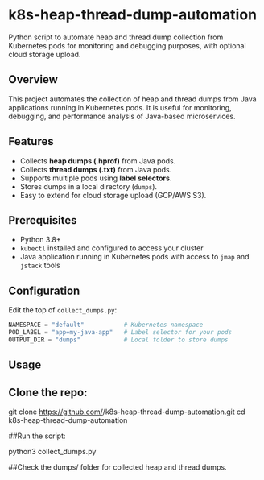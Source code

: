 # k8s-heap-thread-dump-automation
Python script to automate heap and thread dump collection from Kubernetes pods for monitoring and debugging purposes, with optional cloud storage upload.


## Overview
This project automates the collection of heap and thread dumps from Java applications running in Kubernetes pods. It is useful for monitoring, debugging, and performance analysis of Java-based microservices.

## Features
- Collects **heap dumps (.hprof)** from Java pods.
- Collects **thread dumps (.txt)** from Java pods.
- Supports multiple pods using **label selectors**.
- Stores dumps in a local directory (`dumps`).
- Easy to extend for cloud storage upload (GCP/AWS S3).

## Prerequisites
- Python 3.8+
- `kubectl` installed and configured to access your cluster
- Java application running in Kubernetes pods with access to `jmap` and `jstack` tools

## Configuration
Edit the top of `collect_dumps.py`:

```python
NAMESPACE = "default"           # Kubernetes namespace
POD_LABEL = "app=my-java-app"   # Label selector for your pods
OUTPUT_DIR = "dumps"            # Local folder to store dumps
```

## Usage

## Clone the repo:

git clone https://github.com/<your-username>/k8s-heap-thread-dump-automation.git
cd k8s-heap-thread-dump-automation

##Run the script:

python3 collect_dumps.py

##Check the dumps/ folder for collected heap and thread dumps.

